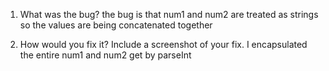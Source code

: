 1. What was the bug? the bug is that num1 and num2 are treated as strings so the values are being concatenated together
   
2. How would you fix it? Include a screenshot of your fix. I encapsulated the entire num1 and num2 get by parseInt